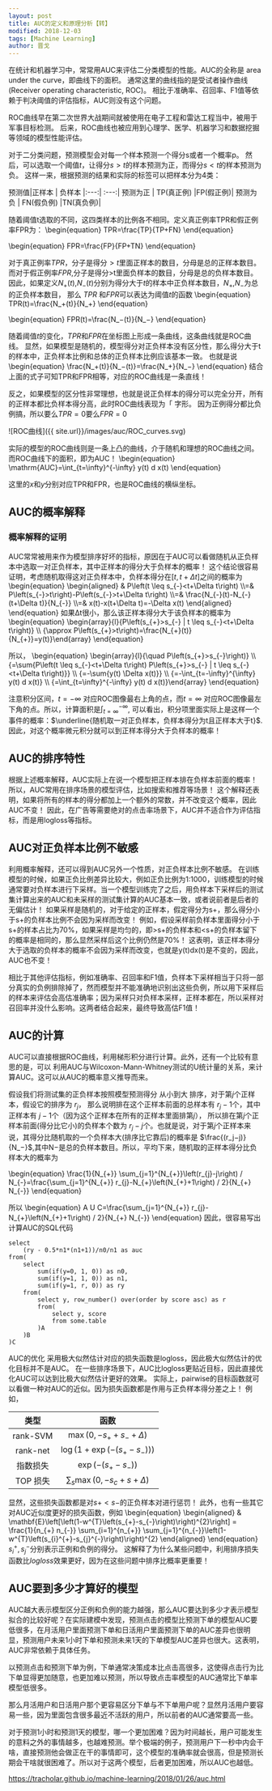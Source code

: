 ```yaml
---
layout: post
title: AUC的定义和原理分析【转】
modified: 2018-12-03
tags: [Machine Learning]
author: 晋戈
---
```


在统计和机器学习中，常常用AUC来评估二分类模型的性能。AUC的全称是 area under the curve，即曲线下的面积。 通常这里的曲线指的是受试者操作曲线(Receiver operating characteristic, ROC)。 相比于准确率、召回率、F1值等依赖于判决阈值的评估指标，AUC则没有这个问题。

ROC曲线早在第二次世界大战期间就被使用在电子工程和雷达工程当中，被用于军事目标检测。 后来，ROC曲线也被应用到心理学、医学、机器学习和数据挖掘等领域的模型性能评估。

对于二分类问题，预测模型会对每一个样本预测一个得分s或者一个概率p。 然后，可以选取一个阈值$t$，让得分$s>t$的样本预测为正，而得分$s<t$的样本预测为负。 这样一来，根据预测的结果和实际的标签可以把样本分为4类：

 预测值|正样本 | 负样本
 |:---:| :---:|
预测为正  |  TP(真正例) |FP(假正例)|
预测为负  |  FN(假负例) |TN(真负例)|

随着阈值t选取的不同，这四类样本的比例各不相同。定义真正例率TPR和假正例率FPR为：
\begin{equation}
TPR=\frac{TP}{TP+FN}
\end{equation}

\begin{equation}
FPR=\frac{FP}{FP+TN}
\end{equation}

对于真正例率$TPR$，分子是得分$>t$里面正样本的数目，分母是总的正样本数目。 而对于假正例率$FPR$,分子是得分>t里面负样本的数目，分母是总的负样本数目。 因此，如果定义$N_+(t)$,$N_-(t)$分别为得分大于$t$的样本中正负样本数目，$N_+$,$N_−$为总的正负样本数目， 那么 $TPR$ 和$FPR$可以表达为阈值$t$的函数
\begin{equation}
TPR(t)=\frac{N_+(t)}{N_+}
\end{equation}

\begin{equation}
FPR(t)=\frac{N_−(t)}{N_−}
\end{equation}

随着阈值$t$的变化，$TPR$和$FPR$在坐标图上形成一条曲线，这条曲线就是ROC曲线。 显然，如果模型是随机的，模型得分对正负样本没有区分性，那么得分大于t的样本中，正负样本比例和总体的正负样本比例应该基本一致。 也就是说
\begin{equation}
\frac{N_+(t)}{N_−(t)}=\frac{N_+}{N_−}
\end{equation}
结合上面的式子可知TPR和FPR相等，对应的ROC曲线是一条直线！

反之，如果模型的区分性非常理想，也就是说正负样本的得分可以完全分开，所有的正样本都比负样本得分高，此时ROC曲线表现为「 字形。 因为正例得分都比负例搞，所以要么$TPR=0$要么$FPR=0$

![ROC曲线]({{ site.url}}/images/auc/ROC_curves.svg)

实际的模型的ROC曲线则是一条上凸的曲线，介于随机和理想的ROC曲线之间。而ROC曲线下的面积，即为AUC！
\begin{equation}
\mathrm{AUC}=\int_{t=\infty}^{-\infty} y(t) d x(t)
\end{equation}

这里的$x$和$y$分别对应TPR和FPR，也是ROC曲线的横纵坐标。

## AUC的概率解释
### 概率解释的证明
AUC常常被用来作为模型排序好坏的指标，原因在于AUC可以看做随机从正负样本中选取一对正负样本，其中正样本的得分大于负样本的概率！ 这个结论很容易证明，考虑随机取得这对正负样本中，负样本得分在$[t,t+Δt]$之间的概率为
\begin{equation}
\begin{aligned} & P\left(t \leq s_{-}<t+\Delta t\right) \\\\=& P\left(s_{-}>t\right)-P\left(s_{-}>t+\Delta t\right) \\\\=& \frac{N_{-}(t)-N_{-}(t+\Delta t)}{N_{-}} \\\\=& x(t)-x(t+\Delta t)=-\Delta x(t) 
\end{aligned}
\end{equation}
如果Δt很小，那么该正样本得分大于该负样本的概率为
\begin{equation}
\begin{array}{l}{P\left(s_{+}>s_{-} | t \leq s_{-}<t+\Delta t\right)} \\\\ {\approx P\left(s_{+}>t\right)=\frac{N_{+}(t)}{N_{+}}=y(t)}\end{array}
\end{equation}

所以，
\begin{equation}
\begin{array}{l}{\quad P\left(s_{+}>s_{-}\right)} \\\\ {=\sum{P\left(t \leq s_{-}<t+\Delta t\right) P\left(s_{+}>s_{-} | t \leq s_{-}<t+\Delta t\right)}} \\\\ {=-\sum{y(t) \Delta x(t)}} 
\\\\ {=-\int_{t=-\infty}^{\infty} y(t) d x(t)} \\\\ {=\int_{t=\infty}^{-\infty} y(t) d x(t)}\end{array}
\end{equation}

注意积分区间，$t=-\infty$ 对应ROC图像最右上角的点，而$t=\infty$ 对应ROC图像最左下角的点。所以，计算面积是$\int_{t=\infty}^{-\infty}$, 可以看出，积分项里面实际上是这样一个事件的概率：$\underline{随机取一对正负样本，负样本得分为t且正样本大于t}$. 因此，对这个概率微元积分就可以到正样本得分大于负样本的概率！

## AUC的排序特性
根据上述概率解释，AUC实际上在说一个模型把正样本排在负样本前面的概率！ 所以，AUC常用在排序场景的模型评估，比如搜索和推荐等场景！ 这个解释还表明，如果将所有的样本的得分都加上一个额外的常数，并不改变这个概率，因此AUC不变！ 因此，在广告等需要绝对的点击率场景下，AUC并不适合作为评估指标，而是用logloss等指标。

## AUC对正负样本比例不敏感
利用概率解释，还可以得到AUC另外一个性质，对正负样本比例不敏感。 在训练模型的时候，如果正负比例差异比较大，例如正负比例为1:1000，训练模型的时候通常要对负样本进行下采样。当一个模型训练完了之后，用负样本下采样后的测试集计算出来的AUC和未采样的测试集计算的AUC基本一致，或者说前者是后者的无偏估计！ 如果采样是随机的，对于给定的正样本，假定得分为s+，那么得分小于s+的负样本比例不会因为采样而改变！ 例如，假设采样前负样本里面得分小于s+的样本占比为70%，如果采样是均匀的，即>s+的负样本和<s+的负样本留下的概率是相同的，那么显然采样后这个比例仍然是70%！ 这表明，该正样本得分大于选取的负样本的概率不会因为采样而改变，也就是y(t)dx(t)是不变的，因此，AUC也不变！

相比于其他评估指标，例如准确率、召回率和F1值，负样本下采样相当于只将一部分真实的负例排除掉了，然而模型并不能准确地识别出这些负例，所以用下采样后的样本来评估会高估准确率；因为采样只对负样本采样，正样本都在，所以采样对召回率并没什么影响。这两者结合起来，最终导致高估F1值！

## AUC的计算
AUC可以直接根据ROC曲线，利用梯形积分进行计算。此外，还有一个比较有意思的是，可以 利用AUC与Wilcoxon-Mann-Whitney测试的U统计量的关系，来计算AUC。这可以从AUC的概率意义推导而来。

假设我们将测试集的正负样本按照模型预测得分 从小到大 排序，对于第$j$个正样本，假设它的排序为 $r_j$， 那么说明排在这个正样本前面的总样本有 $r_j−1$个，其中正样本有 $j−1$个（因为这个正样本在所有的正样本里面排第$j$）， 所以排在第$j$个正样本前面(得分比它小)的负样本个数为 $r_j−j$个。也就是说，对于第$j$个正样本来说，其得分比随机取的一个负样本大(排序比它靠后)的概率是 $\frac{(r_j−j)}{N_−}$,其中N−是总的负样本数目。所以，平均下来，随机取的正样本得分比负样本大的概率为

\begin{equation}
\frac{1}{N_{+}} \sum_{j=1}^{N_{+}}\left(r_{j}-j\right) / N_{-}=\frac{\sum_{j=1}^{N_{+}} r_{j}-N_{+}\left(N_{+}+1\right) / 2}{N_{+} N_{-}}
\end{equation}

所以
\begin{equation}
A U C=\frac{\sum_{j=1}^{N_{+}} r_{j}-N_{+}\left(N_{+}+1\right) / 2}{N_{+} N_{-}}
\end{equation}
因此，很容易写出计算AUC的SQL代码

```
select
    (ry - 0.5*n1*(n1+1))/n0/n1 as auc
from(
    select
        sum(if(y=0, 1, 0)) as n0,
        sum(if(y=1, 1, 0)) as n1,
        sum(if(y=1, r, 0)) as ry
    from(
        select y, row_number() over(order by score asc) as r
        from(
            select y, score
            from some.table
        )A
    )B
)C
```
AUC的优化
采用极大似然估计对应的损失函数是logloss，因此极大似然估计的优化目标并不是AUC。 在一些排序场景下，AUC比logloss更贴近目标，因此直接优化AUC可以达到比极大似然估计更好的效果。 实际上，pairwise的目标函数就可以看做一种对AUC的近似。因为损失函数都是作用与正负样本得分差之上！ 例如，

类型 | 函数
:-: | :-:
rank-SVM |   $\max(0, - s_+ + s_- + \Delta)$
rank-net |   $\log (1 + \exp(- (s_+ - s_-)))$
指数损失  |  $\exp(- (s_+ - s_-))$
TOP 损失 | $\sum_s \max(0, - s_c + s + \Delta)$

显然，这些损失函数都是对$s+ <s−$的正负样本对进行惩罚！ 此外，也有一些其它对AUC近似度更好的损失函数，例如
\begin{equation}
\begin{aligned} & \mathbf{E}\left[\left(1-w^{T}\left(s_{+}-s_{-}\right)\right)^{2}\right] = \frac{1}{n_{+} n_{-}} \sum_{i=1}^{n_{+}} \sum_{j=1}^{n_{-}}\left(1-w^{T}\left(s_{i}^{+}-s_{j}^{-}\right)\right)^{2} \end{aligned}
\end{equation}
$s_i^+, s_j^-$分别表示正例和负例的得分。 这解释了为什么某些问题中，利用排序损失函数比$logloss$效果更好，因为在这些问题中排序比概率更重要！

## AUC要到多少才算好的模型
AUC越大表示模型区分正例和负例的能力越强，那么AUC要达到多少才表示模型拟合的比较好呢？在实际建模中发现，预测点击的模型比预测下单的模型AUC要低很多，在月活用户里面预测下单和日活用户里面预测下单的AUC差异也很明显，预测用户未来1小时下单和预测未来1天的下单模型AUC差异也很大。这表明，AUC非常依赖于具体任务。

以预测点击和预测下单为例，下单通常决策成本比点击高很多，这使得点击行为比下单显得更加随意，也更加难以预测，所以导致点击率模型的AUC通常比下单率模型低很多。

那么月活用户和日活用户那个更容易区分下单与不下单用户呢？显然月活用户要容易一些，因为里面包含很多最近不活跃的用户，所以前者的AUC通常要高一些。

对于预测1小时和预测1天的模型，哪一个更加困难？因为时间越长，用户可能发生的意料之外的事情越多，也越难预测。举个极端的例子，预测用户下一秒中内会干啥，直接预测他会做正在干的事情即可，这个模型的准确率就会很高，但是预测长期会干啥就很困难了。所以对于这两个模型，后者更加困难，所以AUC也越低。




<https://tracholar.github.io/machine-learning/2018/01/26/auc.html>